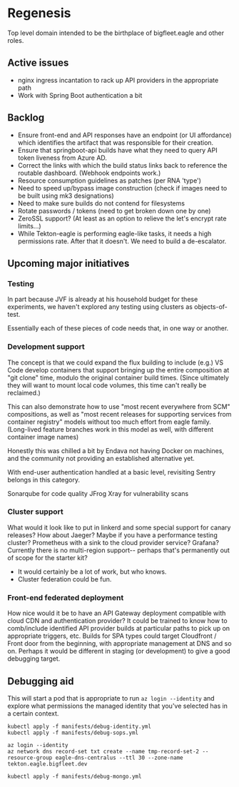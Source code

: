 # Regenesis

Top level domain intended to be the birthplace of bigfleet.eagle and other roles.

## Active issues

* nginx ingress incantation to rack up API providers in the appropriate path
* Work with Spring Boot authentication a bit


## Backlog

* Ensure front-end and API responses have an endpoint (or UI affordance) which identifies the artifact that was responsible for their creation.
* Ensure that springboot-api builds have what they need to query API token liveness from Azure AD.
* Correct the links with which the build status links back to reference the routable dashboard.  (Webhook endpoints work.)
* Resource consumption guidelines as patches (per RNA 'type')
* Need to speed up/bypass image construction (check if images need to be built using mk3 designations)
* Need to make sure builds do not contend for filesystems
* Rotate passwords / tokens (need to get broken down one by one)
* ZeroSSL support?  (At least as an option to relieve the let's encrypt rate limits...)
* While Tekton-eagle is performing eagle-like tasks, it needs a high permissions rate.  After that it doesn't.  We need to build a de-escalator.

## Upcoming major initiatives

### Testing

In part because JVF is already at his household budget for these experiments, we haven't explored any testing using clusters as objects-of-test.

Essentially each of these pieces of code needs that, in one way or another.

### Development support

The concept is that we could expand the flux building to include (e.g.) VS Code develop containers that support bringing up the entire composition at "git clone" time, modulo the original container build times.  (Since ultimately they will want to mount local code volumes, this time can't really be reclaimed.)

This can also demonstrate how to use "most recent everywhere from SCM" compositions, as well as "most recent releases for supporting services from container registry" models without too much effort from eagle family.  (Long-lived feature branches work in this model as well, with different container image names)

Honestly this was chilled a bit by Endava not having Docker on machines, and the community not providing an established alternative yet.

With end-user authentication handled at a basic level, revisiting Sentry belongs in this category.

Sonarqube for code quality
JFrog Xray for vulnerability scans

### Cluster support

What would it look like to put in linkerd and some special support for canary releases?
How about Jaeger?  Maybe if you have a performance testing cluster?
Prometheus with a sink to the cloud provider service?  Grafana?
Currently there is no multi-region support-- perhaps that's permanently out of scope for the starter kit?
  * It would certainly be a lot of work, but who knows.
  * Cluster federation could be fun.

### Front-end federated deployment

How nice would it be to have an API Gateway deployment compatible with cloud CDN and authentication provider?
It could be trained to know how to comb/include identified API provider builds at particular paths to pick up on appropriate triggers, etc.
Builds for SPA types could target Cloudfront / Front door from the beginning, with appropriate management at DNS and so on.
Perhaps it would be different in staging (or development) to give a good debugging target.


## Debugging aid

This will start a pod that is appropriate to run `az login --identity` and explore what permissions the managed identity that you've selected has in a certain context.

```
kubectl apply -f manifests/debug-identity.yml
kubectl apply -f manifests/debug-sops.yml
```

```
az login --identity
az network dns record-set txt create --name tmp-record-set-2 --resource-group eagle-dns-centralus --ttl 30 --zone-name tekton.eagle.bigfleet.dev
```

```
kubectl apply -f manifests/debug-mongo.yml
```